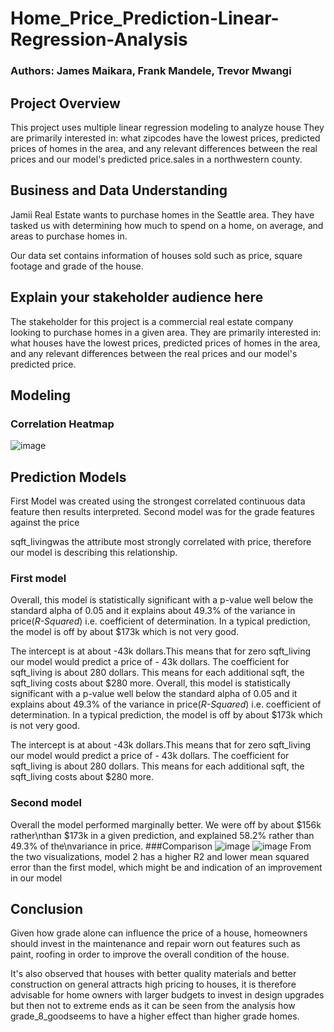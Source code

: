 # Home_Price_Prediction-Linear-Regression-Analysis 
### Authors: James Maikara, Frank Mandele, Trevor Mwangi

## Project Overview

This project uses multiple linear regression modeling to analyze house They are primarily interested in: what zipcodes have the lowest prices, predicted prices of homes in the area, and any relevant differences between the real prices and our model's predicted price.sales in a northwestern county.

## Business and Data Understanding

Jamii Real Estate wants to purchase homes in the Seattle area. They have tasked us with determining how much to spend on a home, on average, and areas to purchase homes in.

Our data set contains information of houses sold such as price, square footage and grade of the house.

## Explain your stakeholder audience here

The stakeholder for this project is a commercial real estate company looking to purchase homes in a given area. They are primarily interested in: what houses have the lowest prices, predicted prices of homes in the area, and any relevant differences between the real prices and our model's predicted price. 

## Modeling
### Correlation Heatmap
![image](https://github.com/mandele1999/Home_Price_Prediction-Linear-Regression-Analysis/assets/133136216/d871521f-a5b6-4511-9c63-38085a9c1e04) 

## Prediction Models 
First Model was created using the strongest correlated continuous data feature then results interpreted.
Second model was for the grade features against the price

sqft_livingwas the attribute most strongly correlated with price, therefore our model is describing this relationship.
### First model 
Overall, this model is statistically significant with a p-value well below the standard alpha of 0.05 and it explains about 49.3% of the variance in price(*R-Squared*) i.e. coefficient of determination. In a typical prediction, the model is off by about $173k which is not very good.

The intercept is at about -43k dollars.This means that for zero sqft_living our model would predict a price of - 43k dollars. The coefficient for sqft_living is about 280 dollars. This means for each additional sqft, the sqft_living costs about $280 more.
Overall, this model is statistically significant with a p-value well below the standard alpha of 0.05 and it explains about 49.3% of the variance in price(*R-Squared*) i.e. coefficient of determination. In a typical prediction, the model is off by about $173k which is not very good.

The intercept is at about -43k dollars.This means that for zero sqft_living our model would predict a price of - 43k dollars. The coefficient for sqft_living is about 280 dollars. This means for each additional sqft, the sqft_living costs about $280 more.

### Second model
Overall the model performed marginally better. We were off by about $156k rather\nthan $173k in a given prediction, and explained 58.2% rather than 49.3% of the\nvariance in price.
###Comparison
![image](https://github.com/mandele1999/Home_Price_Prediction-Linear-Regression-Analysis/assets/133136216/4522c440-9914-4e44-8364-8f7e6031992a)
![image](https://github.com/mandele1999/Home_Price_Prediction-Linear-Regression-Analysis/assets/133136216/de3277f7-20cc-4e32-af3f-3e12d09a59f4)
From the two visualizations, model 2 has a higher R2 and lower mean squared error than the first model, which might be and indication of an improvement in our model



 ## Conclusion 
 Given how grade alone can influence the price of a house, homeowners should invest in the maintenance and repair worn out features such as paint, roofing in order to improve the overall condition of the house.

It's also observed that houses with better quality materials and better construction on general attracts high pricing to houses, it is therefore advisable for home owners with larger budgets to invest in design upgrades but then not to extreme ends as it can be seen from the analysis how grade_8_goodseems to have a higher effect than higher grade homes.







